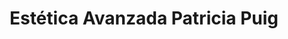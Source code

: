 ---
title: "Estética Avanzada Patricia Puig"
url: /torrent/estetica-avanzada-patricia-puig/
shop: Kosmetik
---